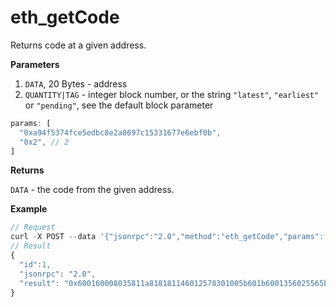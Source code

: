 # eth\_getCode

Returns code at a given address.

**Parameters**

1. `DATA`, 20 Bytes - address
2. `QUANTITY|TAG` - integer block number, or the string `"latest"`, `"earliest"` or `"pending"`, see the default block parameter

```js
params: [
  "0xa94f5374fce5edbc8e2a8697c15331677e6ebf0b",
  "0x2", // 2
]
```

**Returns**

`DATA` - the code from the given address.

**Example**

```js
// Request
curl -X POST --data '{"jsonrpc":"2.0","method":"eth_getCode","params":["0xa94f5374fce5edbc8e2a8697c15331677e6ebf0b", "0x2"],"id":1}'
// Result
{
  "id":1,
  "jsonrpc": "2.0",
  "result": "0x600160008035811a818181146012578301005b601b6001356025565b8060005260206000f25b600060078202905091905056"
}
```
